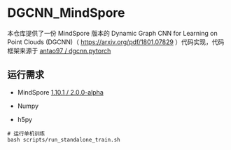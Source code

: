 # DGCNN_MindSpore

本仓库提供了一份 MindSpore 版本的 Dynamic Graph CNN for Learning on Point Clouds (DGCNN)（ https://arxiv.org/pdf/1801.07829 ）代码实现，代码框架来源于 [antao97 / dgcnn.pytorch](https://github.com/antao97/dgcnn.pytorch)

## 运行需求

- MindSpore [1.10.1 / 2.0.0-alpha](https://www.mindspore.cn/install)

- Numpy

- h5py

```shell
# 运行单机训练
bash scripts/run_standalone_train.sh
```